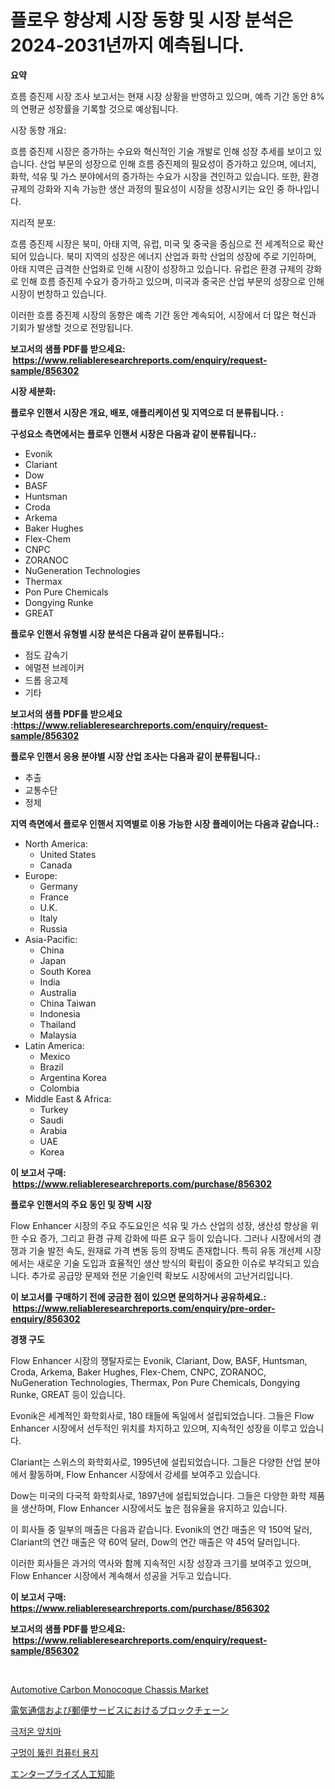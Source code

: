 <p><h1>플로우 향상제 시장 동향 및 시장 분석은 2024-2031년까지 예측됩니다.</h1></p><p><strong>요약</strong></p>
<p><p>흐름 증진제 시장 조사 보고서는 현재 시장 상황을 반영하고 있으며, 예측 기간 동안 8%의 연평균 성장률을 기록할 것으로 예상됩니다.</p><p>시장 동향 개요:</p><p>흐름 증진제 시장은 증가하는 수요와 혁신적인 기술 개발로 인해 성장 추세를 보이고 있습니다. 산업 부문의 성장으로 인해 흐름 증진제의 필요성이 증가하고 있으며, 에너지, 화학, 석유 및 가스 분야에서의 증가하는 수요가 시장을 견인하고 있습니다. 또한, 환경 규제의 강화와 지속 가능한 생산 과정의 필요성이 시장을 성장시키는 요인 중 하나입니다.</p><p>지리적 분포:</p><p>흐름 증진제 시장은 북미, 아태 지역, 유럽, 미국 및 중국을 중심으로 전 세계적으로 확산되어 있습니다. 북미 지역의 성장은 에너지 산업과 화학 산업의 성장에 주로 기인하며, 아태 지역은 급격한 산업화로 인해 시장이 성장하고 있습니다. 유럽은 환경 규제의 강화로 인해 흐름 증진제 수요가 증가하고 있으며, 미국과 중국은 산업 부문의 성장으로 인해 시장이 번창하고 있습니다.</p><p>이러한 흐름 증진제 시장의 동향은 예측 기간 동안 계속되어, 시장에서 더 많은 혁신과 기회가 발생할 것으로 전망됩니다.</p></p>
<p><strong>보고서의 샘플 PDF를 받으세요: &nbsp;<a href="https://www.reliableresearchreports.com/enquiry/request-sample/856302">https://www.reliableresearchreports.com/enquiry/request-sample/856302</a></strong></p>
<p><strong>시장 세분화:</strong></p>
<p><strong> 플로우 인핸서 시장은 개요, 배포, 애플리케이션 및 지역으로 더 분류됩니다. :</strong></p>
<p><strong>구성요소 측면에서는 플로우 인핸서 시장은 다음과 같이 분류됩니다.:</strong></p>
<p><ul><li>Evonik</li><li>Clariant</li><li>Dow</li><li>BASF</li><li>Huntsman</li><li>Croda</li><li>Arkema</li><li>Baker Hughes</li><li>Flex-Chem</li><li>CNPC</li><li>ZORANOC</li><li>NuGeneration Technologies</li><li>Thermax</li><li>Pon Pure Chemicals</li><li>Dongying Runke</li><li>GREAT</li></ul></p>
<p><strong> 플로우 인핸서 유형별 시장 분석은 다음과 같이 분류됩니다.:</strong></p>
<p><ul><li>점도 감속기</li><li>에멀젼 브레이커</li><li>드롭 응고제</li><li>기타</li></ul></p>
<p><strong>보고서의 샘플 PDF를 받으세요 :<a href="https://www.reliableresearchreports.com/enquiry/request-sample/856302">https://www.reliableresearchreports.com/enquiry/request-sample/856302</a></strong></p>
<p><strong> 플로우 인핸서 응용 분야별 시장 산업 조사는 다음과 같이 분류됩니다.:</strong></p>
<p><ul><li>추출</li><li>교통수단</li><li>정제</li></ul></p>
<p><strong>지역 측면에서 플로우 인핸서 지역별로 이용 가능한 시장 플레이어는 다음과 같습니다.:</strong></p>
<p><ul>
    <li>
        North America:
        <ul>
            <li>United States</li>
            <li>Canada</li>
        </ul>
    </li>
    <li>
        Europe:
        <ul>
            <li>Germany</li>
            <li>France</li>
            <li>U.K.</li>
            <li>Italy</li>
            <li>Russia</li>
        </ul>
    </li>
    <li>
        Asia-Pacific:
        <ul>
            <li>China</li>
            <li>Japan</li>
            <li>South Korea</li>
            <li>India</li>
            <li>Australia</li>
            <li>China Taiwan</li>
            <li>Indonesia</li>
            <li>Thailand</li>
            <li>Malaysia</li>
        </ul>
    </li>
    <li>
        Latin America:
        <ul>
            <li>Mexico</li>
            <li>Brazil</li>
            <li>Argentina Korea</li>
            <li>Colombia</li>
        </ul>
    </li>
    <li>
        Middle East & Africa:
        <ul>
            <li>Turkey</li>
            <li>Saudi</li>
            <li>Arabia</li>
            <li>UAE</li>
            <li>Korea</li>
        </ul>
    </li>
    </ul></p>
<p><strong>이 보고서 구매: &nbsp;<a href="https://www.reliableresearchreports.com/purchase/856302">https://www.reliableresearchreports.com/purchase/856302</a></strong></p>
<p><strong>플로우 인핸서의 주요 동인 및 장벽 시장</strong></p>
<p><p>Flow Enhancer 시장의 주요 주도요인은 석유 및 가스 산업의 성장, 생산성 향상을 위한 수요 증가, 그리고 환경 규제 강화에 따른 요구 등이 있습니다. 그러나 시장에서의 경쟁과 기술 발전 속도, 원재료 가격 변동 등의 장벽도 존재합니다. 특히 유동 개선제 시장에서는 새로운 기술 도입과 효율적인 생산 방식의 확립이 중요한 이슈로 부각되고 있습니다. 추가로 공급망 문제와 전문 기술인력 확보도 시장에서의 고난거리입니다.</p></p>
<p><strong>이 보고서를 구매하기 전에 궁금한 점이 있으면 문의하거나 공유하세요.: &nbsp;<a href="https://www.reliableresearchreports.com/enquiry/pre-order-enquiry/856302">https://www.reliableresearchreports.com/enquiry/pre-order-enquiry/856302</a></strong></p>
<p><strong>경쟁 구도</strong></p>
<p><p>Flow Enhancer 시장의 쟁탈자로는 Evonik, Clariant, Dow, BASF, Huntsman, Croda, Arkema, Baker Hughes, Flex-Chem, CNPC, ZORANOC, NuGeneration Technologies, Thermax, Pon Pure Chemicals, Dongying Runke, GREAT 등이 있습니다.</p><p>Evonik은 세계적인 화학회사로, 180 태들에 독일에서 설립되었습니다. 그들은 Flow Enhancer 시장에서 선두적인 위치를 차지하고 있으며, 지속적인 성장을 이루고 있습니다.</p><p>Clariant는 스위스의 화학회사로, 1995년에 설립되었습니다. 그들은 다양한 산업 분야에서 활동하며, Flow Enhancer 시장에서 강세를 보여주고 있습니다.</p><p>Dow는 미국의 다국적 화학회사로, 1897년에 설립되었습니다. 그들은 다양한 화학 제품을 생산하며, Flow Enhancer 시장에서도 높은 점유율을 유지하고 있습니다.</p><p>이 회사들 중 일부의 매출은 다음과 같습니다. Evonik의 연간 매출은 약 150억 달러, Clariant의 연간 매출은 약 60억 달러, Dow의 연간 매출은 약 45억 달러입니다.</p><p>이러한 회사들은 과거의 역사와 함께 지속적인 시장 성장과 크기를 보여주고 있으며, Flow Enhancer 시장에서 계속해서 성공을 거두고 있습니다.</p></p>
<p><strong>이 보고서 구매: &nbsp; <a href="https://www.reliableresearchreports.com/purchase/856302">https://www.reliableresearchreports.com/purchase/856302</a></strong></p>
<p><strong>보고서의 샘플 PDF를 받으세요: &nbsp;<a href="https://www.reliableresearchreports.com/enquiry/request-sample/856302">https://www.reliableresearchreports.com/enquiry/request-sample/856302</a></strong><strong></strong></p>
<p>&nbsp;</p>
<p><p><a href="https://issuu.com/reportprime-2/docs/automotive-carbon-monocoque-chassis-market-size-20">Automotive Carbon Monocoque Chassis Market</a></p><p><a href="https://github.com/mcbeesbxa270/Market-Research-Report-List-1/blob/main/34276599801.md">電気通信および郵便サービスにおけるブロックチェーン</a></p><p><a href="https://github.com/vskv4779xr1/Market-Research-Report-List-1/blob/main/74974649148.md">극저온 앞치마</a></p><p><a href="https://github.com/CliftonFisher9067/Market-Research-Report-List-1/blob/main/90166119149.md">구멍이 뚫린 컴퓨터 용지</a></p><p><a href="https://github.com/EmoryYundt1935/Market-Research-Report-List-1/blob/main/68846069802.md">エンタープライズ人工知能</a></p></p>